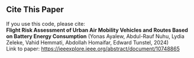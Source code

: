 ## Cite This Paper ##

If you use this code, please cite:  
**Flight Risk Assessment of Urban Air Mobility Vehicles and Routes Based on Battery Energy Consumption** (Yonas Ayalew, Abdul-Rauf Nuhu, Lydia Zeleke, Vahid Hemmati, Abdollah Homaifar, Edward Tunstel, 2024)  
Link to paper: https://ieeexplore.ieee.org/abstract/document/10748865

